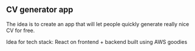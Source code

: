 ## CV generator app

The idea is to create an app that will let people quickly generate really nice CV for free.

Idea for tech stack: React on frontend + backend built using AWS goodies
